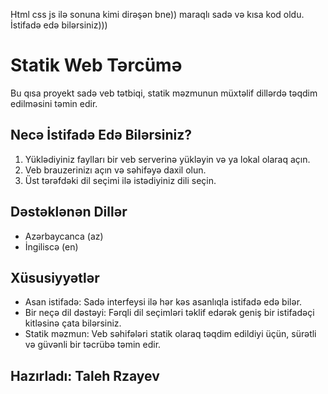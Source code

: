 
Html css js ilə sonuna kimi dirəşən bne)) maraqlı sadə və kısa kod oldu. İstifadə edə bilərsiniz)))

# Statik Web Tərcümə

Bu qısa proyekt sadə veb tətbiqi, statik məzmunun müxtəlif dillərdə təqdim edilməsini təmin edir.

## Necə İstifadə Edə Bilərsiniz?

1. Yüklədiyiniz faylları bir veb serverinə yükləyin və ya lokal olaraq açın.
2. Veb brauzerinizı açın və səhifəyə daxil olun.
3. Üst tərəfdəki dil seçimi ilə istədiyiniz dili seçin.

## Dəstəklənən Dillər

- Azərbaycanca (az)
- İngiliscə (en)

## Xüsusiyyətlər

- Asan istifadə: Sadə interfeysi ilə hər kəs asanlıqla istifadə edə bilər.
- Bir neçə dil dəstəyi: Fərqli dil seçimləri təklif edərək geniş bir istifadəçi kitləsinə çata bilərsiniz.
- Statik məzmun: Veb səhifələri statik olaraq təqdim edildiyi üçün, sürətli və güvənli bir təcrübə təmin edir.

## Hazırladı: Taleh Rzayev
